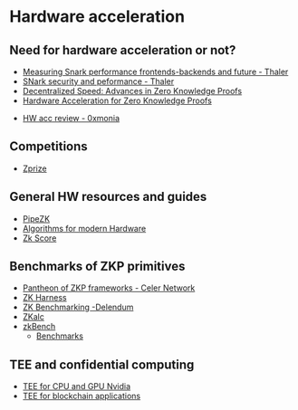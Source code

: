 # Hardware acceleration

## Need for hardware acceleration or not?

- [Measuring Snark performance frontends-backends and future - Thaler](https://a16zcrypto.com/measuring-snark-performance-frontends-backends-and-the-future/)
- [SNark security and peformance - Thaler](https://a16zcrypto.com/snark-security-and-performance/)
- [Decentralized Speed: Advances in Zero Knowledge Proofs](https://a16z.com/2022/04/15/zero-knowledge-proofs-hardware-decentralization-innovation/)
- [Hardware Acceleration for Zero Knowledge Proofs](https://www.paradigm.xyz/2022/04/zk-hardware)
<!-- - [Secure computing and hardware acceleration](https://www.sigarch.org/cryptography-for-secure-computing-a-new-hardware-acceleration-opportunity/) -->
- [HW acc review - 0xmonia](https://hackmd.io/@0xMonia/SkQ6-oRz3?utm_source=substack&utm_medium=email)

## Competitions
<!-- markdown-link-check-disable -->
- [Zprize](https://hackmd.io/KGbmVFoYT2-Og30qjoG3ow#bfb53425-submission)

## General HW resources and guides

- [PipeZK](https://www.microsoft.com/en-us/research/publication/pipezk-accelerating-zero-knowledge-proof-with-a-pipelined-architecture/)
- [Algorithms for modern Hardware](https://en.algorithmica.org/hpc/)
- [Zk Score](https://zkproof.org/2023/10/23/zk-score-blog/)

## Benchmarks of ZKP primitives

- [Pantheon of ZKP frameworks - Celer Network](https://blog.celer.network/2023/03/01/the-pantheon-of-zero-knowledge-proof-development-frameworks/)
- [ZK Harness](https://www.zk-bench.org)
- [ZK Benchmarking -Delendum](https://github.com/delendum-xyz/zk-benchmarking)
- [ZKalc](https://zka.lc/about)
- [zkBench](https://eprint.iacr.org/2023/1503)
  - [Benchmarks](https://zkbench.dev)

## TEE and confidential computing

- [TEE for CPU and GPU Nvidia](https://github.com/NVIDIA/nvtrust)
- [TEE for blockchain applications](https://www.youtube.com/watch?v=Xq7oWtiwWII)
